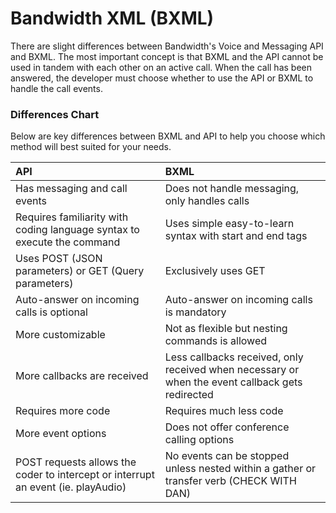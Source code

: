 # Bandwidth XML (BXML)

There are slight differences between Bandwidth's Voice and Messaging API and BXML.  The most important concept is that BXML and the API cannot be used in tandem with each other on an active call.  When the call has been answered, the developer must choose whether to use the API or BXML to handle the call events.


### Differences Chart
Below are key differences between BXML and API to help you choose which method will best suited for your needs.

| API                                    | BXML                                                                                                                                                                        |
|:--------------------------------------------|:------------------------------------------------------------------------------------------------------------------------------------------------------------------------------------|
| Has messaging and call events                        | Does not handle messaging, only handles calls|
| Requires familiarity with coding language syntax to execute the command | Uses simple easy-to-learn syntax with start and end tags                                                                                                 |
| Uses POST (JSON parameters) or GET (Query parameters) | Exclusively uses GET                                          |
| Auto-answer on incoming calls is optional   | Auto-answer on incoming calls is mandatory                                   |
| More customizable                           | Not as flexible but nesting commands is allowed|
| More callbacks are received                 | Less callbacks received, only received when necessary or when the event callback gets redirected |
| Requires more code                          | Requires much less code                                                     |
| More event options                          | Does not offer conference calling options                                    |
| POST requests allows the coder to intercept or interrupt an event (ie. playAudio)| No events can be stopped unless nested within a gather or transfer verb (CHECK WITH DAN)     |
